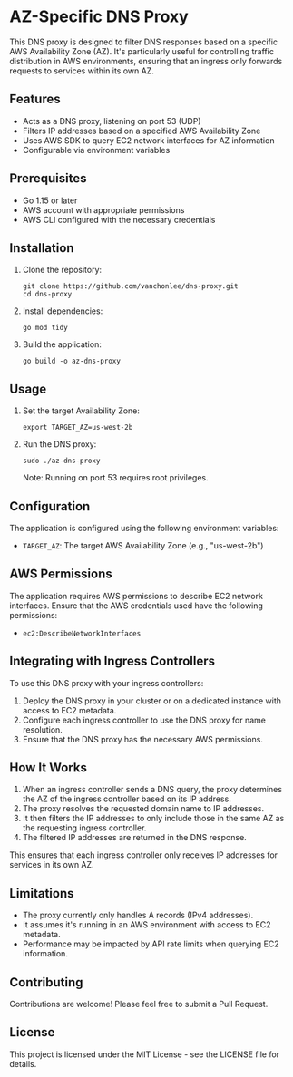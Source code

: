 # AZ-Specific DNS Proxy

This DNS proxy is designed to filter DNS responses based on a specific AWS Availability Zone (AZ). It's particularly useful for controlling traffic distribution in AWS environments, ensuring that an ingress only forwards requests to services within its own AZ.

## Features

- Acts as a DNS proxy, listening on port 53 (UDP)
- Filters IP addresses based on a specified AWS Availability Zone
- Uses AWS SDK to query EC2 network interfaces for AZ information
- Configurable via environment variables

## Prerequisites

- Go 1.15 or later
- AWS account with appropriate permissions
- AWS CLI configured with the necessary credentials

## Installation

1. Clone the repository:
   ```
   git clone https://github.com/vanchonlee/dns-proxy.git
   cd dns-proxy
   ```

2. Install dependencies:
   ```
   go mod tidy
   ```

3. Build the application:
   ```
   go build -o az-dns-proxy
   ```

## Usage

1. Set the target Availability Zone:
   ```
   export TARGET_AZ=us-west-2b
   ```

2. Run the DNS proxy:
   ```
   sudo ./az-dns-proxy
   ```

   Note: Running on port 53 requires root privileges.

## Configuration

The application is configured using the following environment variables:

- `TARGET_AZ`: The target AWS Availability Zone (e.g., "us-west-2b")

## AWS Permissions

The application requires AWS permissions to describe EC2 network interfaces. Ensure that the AWS credentials used have the following permissions:

- `ec2:DescribeNetworkInterfaces`

## Integrating with Ingress Controllers

To use this DNS proxy with your ingress controllers:

1. Deploy the DNS proxy in your cluster or on a dedicated instance with access to EC2 metadata.
2. Configure each ingress controller to use the DNS proxy for name resolution.
3. Ensure that the DNS proxy has the necessary AWS permissions.

## How It Works

1. When an ingress controller sends a DNS query, the proxy determines the AZ of the ingress controller based on its IP address.
2. The proxy resolves the requested domain name to IP addresses.
3. It then filters the IP addresses to only include those in the same AZ as the requesting ingress controller.
4. The filtered IP addresses are returned in the DNS response.

This ensures that each ingress controller only receives IP addresses for services in its own AZ.

## Limitations

- The proxy currently only handles A records (IPv4 addresses).
- It assumes it's running in an AWS environment with access to EC2 metadata.
- Performance may be impacted by API rate limits when querying EC2 information.

## Contributing

Contributions are welcome! Please feel free to submit a Pull Request.

## License

This project is licensed under the MIT License - see the LICENSE file for details.
